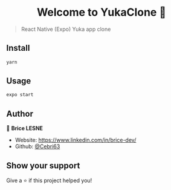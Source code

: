 <h1 align="center">Welcome to YukaClone 👋</h1>
<p>
</p>

> React Native (Expo) Yuka app clone

## Install

```sh
yarn
```

## Usage

```sh
expo start
```

## Author

👤 **Brice LESNE**

- Website: https://www.linkedin.com/in/brice-dev/
- Github: [@Cebri63](https://github.com/Cebri63)

## Show your support

Give a ⭐️ if this project helped you!
